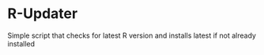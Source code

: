 # R-Updater
Simple script that checks for latest R version and installs latest if not already installed
